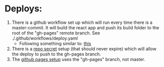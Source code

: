 # Deploys:
1. There is a github workflow set up which will run every time there is a master-commit. It will build the react app and push its build folder to the root of the "gh-pages" remote branch. See ./.github/workflows/deploy.yaml
    - Following something similar to: [this](https://dev.to/dyarleniber/setting-up-a-ci-cd-workflow-on-github-actions-for-a-react-app-with-github-pages-and-codecov-4hnp)
2. There is a [repo secret](https://github.com/emailBuilderDBFU/emailBuilderDBFU.github.io/settings/secrets/actions) setup (that should never expire) which will allow the deploy to push to the gh-pages branch.
3. The [github pages setup](https://github.com/emailBuilderDBFU/emailBuilderDBFU.github.io/settings/pages) uses the "gh-pages" branch, not master.